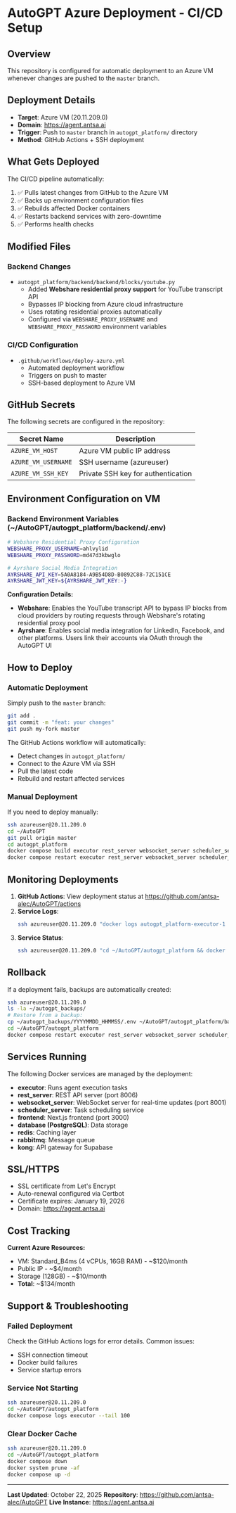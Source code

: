 # AutoGPT Azure Deployment - CI/CD Setup

## Overview

This repository is configured for automatic deployment to an Azure VM whenever changes are pushed to the `master` branch.

## Deployment Details

- **Target**: Azure VM (20.11.209.0)
- **Domain**: https://agent.antsa.ai
- **Trigger**: Push to `master` branch in `autogpt_platform/` directory
- **Method**: GitHub Actions + SSH deployment

## What Gets Deployed

The CI/CD pipeline automatically:
1. ✅ Pulls latest changes from GitHub to the Azure VM
2. ✅ Backs up environment configuration files
3. ✅ Rebuilds affected Docker containers
4. ✅ Restarts backend services with zero-downtime
5. ✅ Performs health checks

## Modified Files

### Backend Changes
- `autogpt_platform/backend/backend/blocks/youtube.py`
  - Added **Webshare residential proxy support** for YouTube transcript API
  - Bypasses IP blocking from Azure cloud infrastructure
  - Uses rotating residential proxies automatically
  - Configured via `WEBSHARE_PROXY_USERNAME` and `WEBSHARE_PROXY_PASSWORD` environment variables

### CI/CD Configuration
- `.github/workflows/deploy-azure.yml`
  - Automated deployment workflow
  - Triggers on push to master
  - SSH-based deployment to Azure VM

## GitHub Secrets

The following secrets are configured in the repository:

| Secret Name | Description |
|-------------|-------------|
| `AZURE_VM_HOST` | Azure VM public IP address |
| `AZURE_VM_USERNAME` | SSH username (azureuser) |
| `AZURE_VM_SSH_KEY` | Private SSH key for authentication |

## Environment Configuration on VM

### Backend Environment Variables (~/AutoGPT/autogpt_platform/backend/.env)

```bash
# Webshare Residential Proxy Configuration
WEBSHARE_PROXY_USERNAME=ahlvylid
WEBSHARE_PROXY_PASSWORD=md47d3kbwglo

# Ayrshare Social Media Integration
AYRSHARE_API_KEY=5A0A8184-A9B54D8D-B0892C88-72C151CE
AYRSHARE_JWT_KEY=${AYRSHARE_JWT_KEY:-}
```

**Configuration Details:**
- **Webshare**: Enables the YouTube transcript API to bypass IP blocks from cloud providers by routing requests through Webshare's rotating residential proxy pool
- **Ayrshare**: Enables social media integration for LinkedIn, Facebook, and other platforms. Users link their accounts via OAuth through the AutoGPT UI

## How to Deploy

### Automatic Deployment
Simply push to the `master` branch:

```bash
git add .
git commit -m "feat: your changes"
git push my-fork master
```

The GitHub Actions workflow will automatically:
- Detect changes in `autogpt_platform/`
- Connect to the Azure VM via SSH
- Pull the latest code
- Rebuild and restart affected services

### Manual Deployment
If you need to deploy manually:

```bash
ssh azureuser@20.11.209.0
cd ~/AutoGPT
git pull origin master
cd autogpt_platform
docker compose build executor rest_server websocket_server scheduler_server
docker compose restart executor rest_server websocket_server scheduler_server
```

## Monitoring Deployments

1. **GitHub Actions**: View deployment status at https://github.com/antsa-alec/AutoGPT/actions
2. **Service Logs**: 
   ```bash
   ssh azureuser@20.11.209.0 "docker logs autogpt_platform-executor-1 --tail 50"
   ```
3. **Service Status**: 
   ```bash
   ssh azureuser@20.11.209.0 "cd ~/AutoGPT/autogpt_platform && docker compose ps"
   ```

## Rollback

If a deployment fails, backups are automatically created:

```bash
ssh azureuser@20.11.209.0
ls -la ~/autogpt_backups/
# Restore from a backup:
cp ~/autogpt_backups/YYYYMMDD_HHMMSS/.env ~/AutoGPT/autogpt_platform/backend/.env
cd ~/AutoGPT/autogpt_platform
docker compose restart executor rest_server websocket_server scheduler_server
```

## Services Running

The following Docker services are managed by the deployment:

- **executor**: Runs agent execution tasks
- **rest_server**: REST API server (port 8006)
- **websocket_server**: WebSocket server for real-time updates (port 8001)
- **scheduler_server**: Task scheduling service
- **frontend**: Next.js frontend (port 3000)
- **database (PostgreSQL)**: Data storage
- **redis**: Caching layer
- **rabbitmq**: Message queue
- **kong**: API gateway for Supabase

## SSL/HTTPS

- SSL certificate from Let's Encrypt
- Auto-renewal configured via Certbot
- Certificate expires: January 19, 2026
- Domain: https://agent.antsa.ai

## Cost Tracking

**Current Azure Resources:**
- VM: Standard_B4ms (4 vCPUs, 16GB RAM) - ~$120/month
- Public IP - ~$4/month
- Storage (128GB) - ~$10/month
- **Total**: ~$134/month

## Support & Troubleshooting

### Failed Deployment
Check the GitHub Actions logs for error details. Common issues:
- SSH connection timeout
- Docker build failures
- Service startup errors

### Service Not Starting
```bash
ssh azureuser@20.11.209.0
cd ~/AutoGPT/autogpt_platform
docker compose logs executor --tail 100
```

### Clear Docker Cache
```bash
ssh azureuser@20.11.209.0
cd ~/AutoGPT/autogpt_platform
docker compose down
docker system prune -af
docker compose up -d
```

---

**Last Updated**: October 22, 2025
**Repository**: https://github.com/antsa-alec/AutoGPT
**Live Instance**: https://agent.antsa.ai

